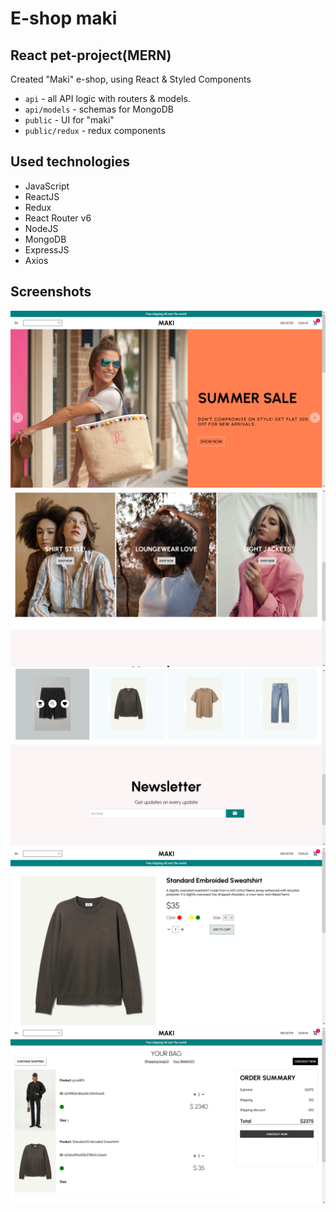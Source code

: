 # E-shop maki

## React pet-project(MERN)

Created "Maki" e-shop, using React & Styled Components

- <code>api</code> - all API logic with routers & models.
- <code>api/models</code> - schemas for MongoDB
- <code>public</code> - UI for "maki"
- <code>public/redux</code> - redux components

## Used technologies

- JavaScript
- ReactJS
- Redux
- React Router v6
- NodeJS
- MongoDB
- ExpressJS
- Axios

## Screenshots

![alt text](public/imgs/1.png) 
![alt text](public/imgs/2.png)
![alt text](public/imgs/3.png)
![alt text](public/imgs/5.png)
![alt text](public/imgs/6.png)
